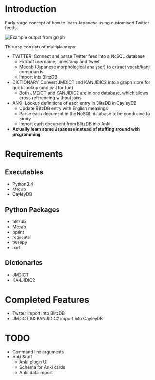 # Introduction
Early stage concept of how to learn Japanese using customised Twitter feeds.

![Example output from graph](http://puu.sh/ie3My/9ed6f5e163.png)

This app consists of multiple steps:

- TWITTER: Connect and parse Twitter feed into a NoSQL database
    + Extract username, timestamp and tweet
    + Mecab (Japanese morphological analyser) to extract vocab/kanji compounds
    + Import into BlitzDB
- DICTIONARY: Convert JMDICT and KANJIDIC2 into a graph store for quick lookup (and just for fun)
    + Both JMDICT and KANJIDIC2 are in one database, which allows cross referencing without joins
- ANKI: Lookup definitions of each entry in BlitzDB in CayleyDB
    + Update BlitzDB entry with English meanings
    + Parse each document in the NoSQL database to be conducive to study
    + Import each document from BlitzDB into Anki
- **Actually learn some Japanese instead of stuffing around with programming**

# Requirements

## Executables

- Python3.4
- Mecab
- CayleyDB

## Python Packages

- blitzdb
- Mecab
- pprint
- requests
- tweepy
- lxml

## Dictionaries

- JMDICT
- KANJIDIC2

# Completed Features

- Twitter import into BlitzDB
- JMDICT && KANJIDIC2 import into CayleyDB

# TODO

- Command line arguments
- Anki Stuff
    + Anki plugin UI
    + Schema for Anki cards
    + Anki data import
 
